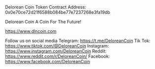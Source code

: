 Delorean Coin Token Contract Address: 
0x0e70ce72d21f6588b084be77e7237268e3fa19db

Delorean Coin
A Coin For The Future!

https://www.dlncoin.com

Follow us on social media
Telegram: https://t.me/DeloreanCoin
Tik Tok: https://www.tiktok.com/@DeloreanCoin
Instagram: https://www.instagram.com/DeloreanCoin
Reddit: https://www.reddit.com/r/DeloreanCoin/
Facebook: https://www.facebook.com/DeloreanCoin
